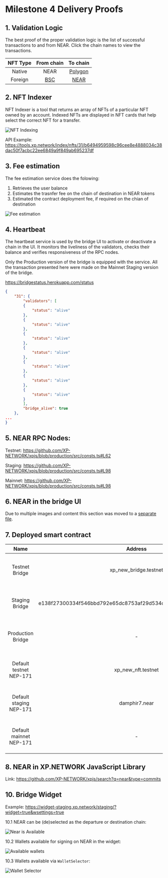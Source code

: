 # Milestone 4 Delivery Proofs

## 1. Validation Logic

The best proof of the proper validation logic is the list of successful transactions to and from NEAR. Click the chain names to view the transactions.

|NFT Type|From chain|To chain|
|:-:|:-:|:-:|
|Native|NEAR|[Polygon](https://polygonscan.com/tx/0xf2d44db2888c2a1650567c856f1344011758e8a20ef6c337e0873925205dfedb)|
|Foreign|[BSC](https://bscscan.com/tx/0x3ba9159ad5b484084961b218e4ff050d314c0b5ab0475f99d3cec3308a5fa51b)|[NEAR](https://explorer.near.org/transactions/BAGu6sNCcBDw3tmSaDddVbfhvq5fmvkYk3WhjzRaseGm)|


## 2. NFT Indexer

NFT Indexer is a tool that returns an array of NFTs of a particular NFT owned by an account. Indexed NFTs are displayed in NFT cards that help select the correct NFT for a transfer.

![NFT Indexing](assets/m4.Indexer.png)

API Example: https://tools.xp.network/index/nfts/31/b6494959598c96cee8e4888034c38dac50f7acbc22ee6849a9f849ab695237df

## 3. Fee estimation

The fee estimation service does the folowing:

1. Retrieves the user balance
2. Estimates the trasnfer fee on the chain of destination in NEAR tokens
3. Estimated the contract deployment fee, if required on the chian of destination

![Fee estimation](assets/m4.Fees.png)

## 4. Heartbeat

The heartbeat service is used by the bridge UI to activate or deactivate a chain in the UI. It monitors the liveliness of the validators, checks their balance and verifies responsiveness of the RPC nodes.

Only the Production version of the bridge is equipped with the service. All the transaction presented here were made on the Mainnet Staging version of the bridge. 

https://bridgestatus.herokuapp.com/status

```json
{
    "31": {
        "validators": [
        {
            "status": "alive"
        },
        {
            "status": "alive"
        },
        {
            "status": "alive"
        },
        {
            "status": "alive"
        },
        {
            "status": "alive"
        },
        {
            "status": "alive"
        },
        {
            "status": "alive"
        }
        ],
        "bridge_alive": true
    },
...
}
```

## 5. NEAR RPC Nodes:

Testnet: https://github.com/XP-NETWORK/xpjs/blob/production/src/consts.ts#L62

Staging: https://github.com/XP-NETWORK/xpjs/blob/production/src/consts.ts#L98

Mainnet: https://github.com/XP-NETWORK/xpjs/blob/production/src/consts.ts#L98

## 6. NEAR in the bridge UI

Due to multiple images and content this section was moved to a [separate file](./mainnet_UI.md).

## 7. Deployed smart contract

|Name|Address|Functionality|
|:-:|:-:|:-:|
|Testnet Bridge|xp_new_bridge.testnet|Orchestrats validaors & NFT contracts transactions|
|Staging Bridge|e138f27300334f546bbd792e65dc8753af29d534c5248a3f55e875693bddcf19|Orchestrats validaors & NFT contracts transactions|
|Production Bridge|-|Orchestrats validaors & NFT contracts transactions|
|Default testnet NEP-171|xp_new_nft.testnet|Accepts NFTs arriving without target contracts|
|Default staging NEP-171|damphir7.near|Accepts NFTs arriving without target contracts|
|Default mainnet NEP-171|-|Accepts NFTs arriving without target contracts|

## 8. NEAR in XP.NETWORK JavaScript Library

Link: https://github.com/XP-NETWORK/xpjs/search?q=near&type=commits

## 10. Bridge Widget

Example: https://widget-staging.xp.network/staging/?widget=true&wsettings=true

10.1 NEAR can be (de)selected as the departure or destination chain:

![Near is Available](./assets/m4.Widget.Chain.png)

10.2 Wallets available for signing on NEAR in the widget:

![Available wallets](assets/m4.Wallets-1.png)

10.3 Wallets available via `WalletSelector`:

![Wallet Selector](assets/m4.WalletSelector.png)

